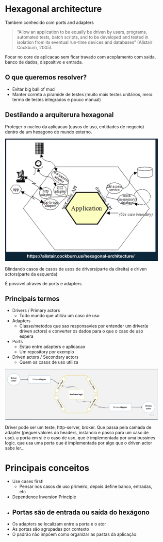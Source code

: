 # Hexagonal architecture

Tambem conhecido com ports and adapters

> “Allow an application to be equally be driven by users, programs, automated tests, batch scripts, and to be developed and tested in isolation from its eventual run-time devices and databases” (Alistair Cockburn, 2005).

Focar no core de aplicacao sem ficar travado com acoplamento com saida, banco de dados, dispositivo e entrada.

## O que queremos resolver?

- Evitar big ball of mud
- Manter correta a piramide de testes (muito mais testes unitários, meio termo de testes integrados e pouco manual)

## Destilando a arquiterura hexagonal

Proteger o nucleo da aplicacao (casos de uso, entidades de negocio) dentro de um hexagono do mundo externo.

![alt text](image.png)

Blindando casos de casos de usos de drivers(parte da direita) e driven actors(parte da esquerda)

É possivel atraves de ports e adapters

## Principais termos

- Drivers / Primary actors
    - Todo mundo que utiliza um caso de uso
- Adapters
    - Classe/metodos que sao responsavies por entender um driver(e driven actors) e converter os dados para o que o caso de uso espera
- Ports
    - Estao entre adapters e aplicacao
    - Um repository por exemplo
- Driven actors / Secondary actors
    - Quem os casos de uso utiliza


![alt text](image-1.png)

Driver pode ser um teste, http-server, broker. Que passa pela camada de adapter (peguei valores do headers, instancio e passo para um caso de uso). a porta em si é o caso de uso, que é implementada por uma bussines logic. que usa uma porta que é implementada por algo que o driven actor sabe ler...

# Principais conceitos

- Use cases first!
    - Pensar nos casos de uso primeiro, depois define banco, entradas, etc
- Dependence Inversion Principle
- Portas são de entrada ou saída do hexágono
    - 
- Os adapters se localizam entre a porta e o ator
- As portas são agrupadas por contexto
- O padrão não impõem como organizar as pastas da aplicação

